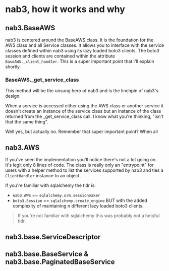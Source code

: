 # nab3, how it works and why

## nab3.BaseAWS
nab3 is centered around the BaseAWS class. It is the foundation for the AWS class and all Service classes.
It allows you to interface with the service classes defined within nab3 using its lazy loaded boto3 clients.
The boto3 session and clients are contained within the attribute `BaseAWS._client_handler`. 
This is a super important point that I'll explain shortly. 

### BaseAWS._get_service_class
This method will be the unsung hero of nab3 and is the linchpin of nab3's design. 

When a service is accessed either using the AWS class or another service it doesn't create an instance of the service class but an instance of the class returned from the _get_service_class call.
I know what you're thinking, "isn't that the same thing".

Well yes, but actually no. Remember that super important point? When all 



## nab3.AWS
If you've seen the implementation you'll notice there's not a lot going on. It's legit only 8 lines of code.
The class is really only an "entrypoint" for users with a helper method to list the services supported by nab3 and ties a `ClientHandler` instance to an object. 

If you're familiar with sqlalchemy the tldr is:
* `nab3.AWS` == `sqlalchemy.orm.sessionmaker`
* `boto3.Session` == `sqlalchemy.create_engine`
BUT with the added complexity of maintaining n different lazy loaded boto3 clients.
>If you're not familiar with sqlalchemy this was probably not a helpful tldr.

## nab3.base.ServiceDescriptor

## nab3.base.BaseService & nab3.base.PaginatedBaseService

